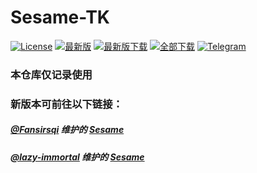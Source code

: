 # Sesame-TK

[![License](https://img.shields.io/github/license/Khaos116/XQuickEnergy?labelColor=%23f7f7f7&label=License&logo=gnuprivacyguard&color=orange)](https://github.com/Khaos116/XQuickEnergy/blob/main_tk/LICENSE)
[![最新版](https://img.shields.io/github/release/Khaos116/XQuickEnergy?labelColor=%23f7f7f7&label=最新版&logo=gitlfs&color=red)](../../releases)
[![最新版下载](https://img.shields.io/github/downloads/Khaos116/XQuickEnergy/${LATEST_VERSION}/total.svg?labelColor=%23800080&label=${LATEST_VERSION}下载&logo=github&color=black)](https://github.com/Khaos116/XQuickEnergy/releases/tag/${LATEST_VERSION})
[![全部下载](https://img.shields.io/github/downloads/Khaos116/XQuickEnergy/total?labelColor=blue&label=总下载&logo=circleci&color=green)](../../releases)
[![Telegram](https://img.shields.io/badge/蚂蚁森林交流群-nul?labelColor=%23f7f7f7&label=Telegram&logo=Telegram&color=brightgreen)](https://t.me/mysl_group)

### 本仓库仅记录使用
### 新版本可前往以下链接：
##### [@Fansirsqi](https://github.com/Fansirsqi) 维护的 [Sesame](https://github.com/Fansirsqi/Sesame-TK)
##### [@lazy-immortal](https://github.com/lazy-immortal) 维护的 [Sesame](https://github.com/lazy-immortal/Sesame)
